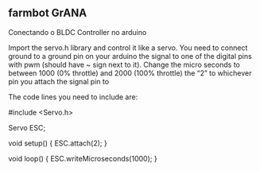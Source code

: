## farmbot GrANA


Conectando o BLDC Controller no arduino

Import the servo.h library and control it like a servo.
You need to connect ground to a ground pin on your arduino
the signal to one of the digital pins with pwm (should have ~ sign next to it). 
Change the micro seconds to between 1000 (0% throttle) and 2000 (100% throttle) 
the “2” to whichever pin you attach the signal pin to

The code lines you need to include are:

#include <Servo.h>

Servo ESC;

void setup()
{
ESC.attach(2);
}

void loop()
{
ESC.writeMicroseconds(1000);
}
